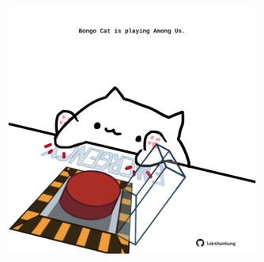 <!-- built at 04/01/2022, 22:01:27 UTC -->
<p align="center">
  <img width="500" height="500" src="./ReadmeImage.svg">
</p>
